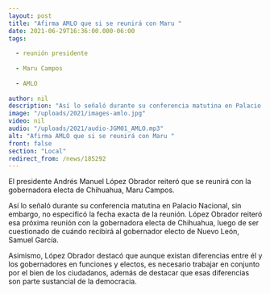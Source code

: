 ```yaml
---
layout: post
title: "Afirma AMLO que si se reunirá con Maru "
date: 2021-06-29T16:36:00.000-06:00
tags:
  
  - reunión presidente
  
  - Maru Campos
  
  - AMLO
  
author: nil
description: "Así lo señaló durante su conferencia matutina en Palacio Nacional, sin embargo, no especificó la fecha exacta de la reunión. "
image: "/uploads/2021/images-amlo.jpg"
video: nil
audio: "/uploads/2021/audio-JGM01_AMLO.mp3"
alt: "Afirma AMLO que si se reunirá con Maru "
front: false
section: "Local"
redirect_from: /news/185292
---
```


El presidente Andrés Manuel López Obrador reiteró que se reunirá con la gobernadora electa de Chihuahua, Maru Campos.

Así lo señaló durante su conferencia matutina en Palacio Nacional, sin embargo, no especificó la fecha exacta de la reunión. López Obrador reiteró esa próxima reunión con la gobernadora electa de Chihuahua, luego de ser cuestionado de cuándo recibirá al gobernador electo de Nuevo León, Samuel García.

Asimismo, López Obrador destacó que aunque existan diferencias entre él y los gobernadores en funciones y electos, es necesario trabajar en conjunto por el bien de los ciudadanos, además de destacar que esas diferencias son parte sustancial de la democracia.